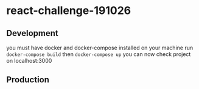 # react-challenge-191026

## Development
you must have docker and docker-compose installed on your machine
run 
<code>docker-compose build</code>
then
<code>docker-compose up</code>
you can now check project on localhost:3000

## Production